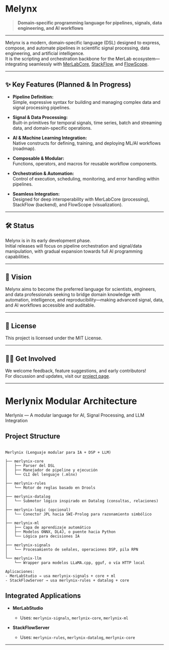 # Melynx

> **Domain-specific programming language for pipelines, signals, data engineering, and AI workflows**

---

Melynx is a modern, domain-specific language (DSL) designed to express, compose, and automate pipelines in scientific signal processing, data engineering, and artificial intelligence.  
It is the scripting and orchestration backbone for the MerLab ecosystem—integrating seamlessly with [MerLabCore](https://github.com/your-org/merlabcore), [StackFlow](https://github.com/your-org/stackflow), and [FlowScope](https://github.com/your-org/flowscope).

---

## ✨ **Key Features (Planned & In Progress)**

- **Pipeline Definition:**  
  Simple, expressive syntax for building and managing complex data and signal processing pipelines.

- **Signal & Data Processing:**  
  Built-in primitives for temporal signals, time series, batch and streaming data, and domain-specific operations.

- **AI & Machine Learning Integration:**  
  Native constructs for defining, training, and deploying ML/AI workflows (roadmap).

- **Composable & Modular:**  
  Functions, operators, and macros for reusable workflow components.

- **Orchestration & Automation:**  
  Control of execution, scheduling, monitoring, and error handling within pipelines.

- **Seamless Integration:**  
  Designed for deep interoperability with MerLabCore (processing), StackFlow (backend), and FlowScope (visualization).

---

## 🛠️ **Status**

Melynx is in its early development phase.  
Initial releases will focus on pipeline orchestration and signal/data manipulation, with gradual expansion towards full AI programming capabilities.

---

## 🚀 **Vision**

Melynx aims to become the preferred language for scientists, engineers, and data professionals seeking to bridge domain knowledge with automation, intelligence, and reproducibility—making advanced signal, data, and AI workflows accessible and auditable.

---

## 📄 **License**

This project is licensed under the MIT License.

---

## 👩‍💻 **Get Involved**

We welcome feedback, feature suggestions, and early contributors!  
For discussion and updates, visit our [project page](https://github.com/your-org/melynx).

---
# Merlynix Modular Architecture

Merlynix — A modular language for AI, Signal Processing, and LLM Integration

## Project Structure

```plaintext

Merlynix (Lenguaje modular para IA + DSP + LLM)

├── merlynix-core
│   ├── Parser del DSL
│   ├── Manejador de pipeline y ejecución
│   └── CLI del lenguaje (.mlnx)
│
├── merlynix-rules
│   └── Motor de reglas basado en Drools
│
├── merlynix-datalog
│   └── Submotor lógico inspirado en Datalog (consultas, relaciones)
│
├── merlynix-logic (opcional)
│   └── Conector JPL hacia SWI-Prolog para razonamiento simbólico
│
├── merlynix-ml
│   ├── Capa de aprendizaje automático
│   ├── Modelos ONNX, DL4J, o puente hacia Python
│   └── Lógica para decisiones IA
│
├── merlynix-signals
│   └── Procesamiento de señales, operaciones DSP, pila RPN
│
└── merlynix-llm
    └── Wrapper para modelos LLaMA.cpp, gguf, o vía HTTP local

Aplicaciones:
- MerLabStudio → usa merlynix-signals + core + ml
- StackFlowServer → usa merlynix-rules + datalog + core

```

## Integrated Applications

- **MerLabStudio**
  - Uses: `merlynix-signals`, `merlynix-core`, `merlynix-ml`

- **StackFlowServer**
  - Uses: `merlynix-rules`, `merlynix-datalog`, `merlynix-core`

---

